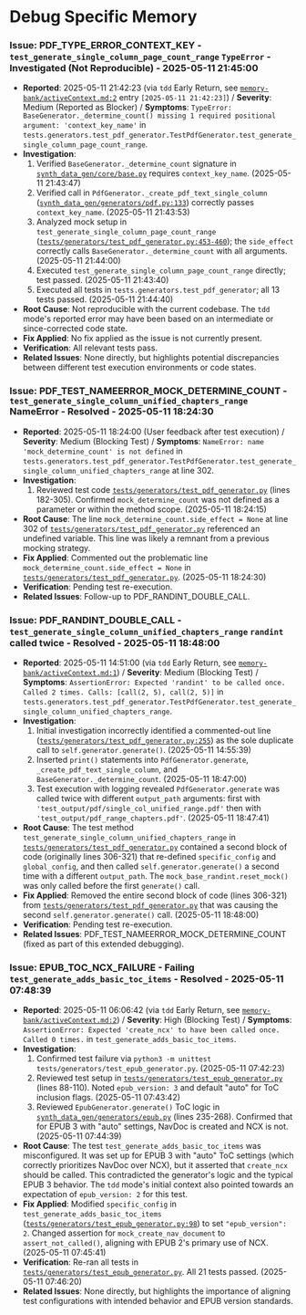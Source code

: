 # Debug Specific Memory
<!-- Entries below should be added reverse chronologically (newest first) -->
### Issue: PDF_TYPE_ERROR_CONTEXT_KEY - `test_generate_single_column_page_count_range` `TypeError` - Investigated (Not Reproducible) - 2025-05-11 21:45:00
- **Reported**: 2025-05-11 21:42:23 (via `tdd` Early Return, see [`memory-bank/activeContext.md:2`](memory-bank/activeContext.md:2) entry `[2025-05-11 21:42:23]`) / **Severity**: Medium (Reported as Blocker) / **Symptoms**: `TypeError: BaseGenerator._determine_count() missing 1 required positional argument: 'context_key_name'` in `tests.generators.test_pdf_generator.TestPdfGenerator.test_generate_single_column_page_count_range`.
- **Investigation**:
    1. Verified `BaseGenerator._determine_count` signature in [`synth_data_gen/core/base.py`](synth_data_gen/core/base.py:65) requires `context_key_name`. (2025-05-11 21:43:47)
    2. Verified call in `PdfGenerator._create_pdf_text_single_column` ([`synth_data_gen/generators/pdf.py:133`](synth_data_gen/generators/pdf.py:133)) correctly passes `context_key_name`. (2025-05-11 21:43:53)
    3. Analyzed mock setup in `test_generate_single_column_page_count_range` ([`tests/generators/test_pdf_generator.py:453-460`](tests/generators/test_pdf_generator.py:453-460)); the `side_effect` correctly calls `BaseGenerator._determine_count` with all arguments. (2025-05-11 21:44:00)
    4. Executed `test_generate_single_column_page_count_range` directly; test passed. (2025-05-11 21:43:40)
    5. Executed all tests in `tests.generators.test_pdf_generator`; all 13 tests passed. (2025-05-11 21:44:40)
- **Root Cause**: Not reproducible with the current codebase. The `tdd` mode's reported error may have been based on an intermediate or since-corrected code state.
- **Fix Applied**: No fix applied as the issue is not currently present.
- **Verification**: All relevant tests pass.
- **Related Issues**: None directly, but highlights potential discrepancies between different test execution environments or code states.
### Issue: PDF_TEST_NAMEERROR_MOCK_DETERMINE_COUNT - `test_generate_single_column_unified_chapters_range` NameError - Resolved - 2025-05-11 18:24:30
- **Reported**: 2025-05-11 18:24:00 (User feedback after test execution) / **Severity**: Medium (Blocking Test) / **Symptoms**: `NameError: name 'mock_determine_count' is not defined` in `tests.generators.test_pdf_generator.TestPdfGenerator.test_generate_single_column_unified_chapters_range` at line 302.
- **Investigation**:
    1. Reviewed test code [`tests/generators/test_pdf_generator.py`](tests/generators/test_pdf_generator.py:182) (lines 182-305). Confirmed `mock_determine_count` was not defined as a parameter or within the method scope. (2025-05-11 18:24:15)
- **Root Cause**: The line `mock_determine_count.side_effect = None` at line 302 of [`tests/generators/test_pdf_generator.py`](tests/generators/test_pdf_generator.py:302) referenced an undefined variable. This line was likely a remnant from a previous mocking strategy.
- **Fix Applied**: Commented out the problematic line `mock_determine_count.side_effect = None` in [`tests/generators/test_pdf_generator.py`](tests/generators/test_pdf_generator.py:302). (2025-05-11 18:24:30)
- **Verification**: Pending test re-execution.
- **Related Issues**: Follow-up to PDF_RANDINT_DOUBLE_CALL.
### Issue: PDF_RANDINT_DOUBLE_CALL - `test_generate_single_column_unified_chapters_range` `randint` called twice - Resolved - 2025-05-11 18:48:00
- **Reported**: 2025-05-11 14:51:00 (via `tdd` Early Return, see [`memory-bank/activeContext.md:1`](memory-bank/activeContext.md:1)) / **Severity**: Medium (Blocking Test) / **Symptoms**: `AssertionError: Expected 'randint' to be called once. Called 2 times. Calls: [call(2, 5), call(2, 5)]` in `tests.generators.test_pdf_generator.TestPdfGenerator.test_generate_single_column_unified_chapters_range`.
- **Investigation**:
    1. Initial investigation incorrectly identified a commented-out line ([`tests/generators/test_pdf_generator.py:255`](tests/generators/test_pdf_generator.py:255)) as the sole duplicate call to `self.generator.generate()`. (2025-05-11 14:55:39)
    2. Inserted `print()` statements into `PdfGenerator.generate`, `_create_pdf_text_single_column`, and `BaseGenerator._determine_count`. (2025-05-11 18:47:00)
    3. Test execution with logging revealed `PdfGenerator.generate` was called twice with different `output_path` arguments: first with `'test_output/pdf/single_col_unified_range.pdf'` then with `'test_output/pdf_range_chapters.pdf'`. (2025-05-11 18:47:41)
- **Root Cause**: The test method `test_generate_single_column_unified_chapters_range` in [`tests/generators/test_pdf_generator.py`](tests/generators/test_pdf_generator.py:1) contained a second block of code (originally lines 306-321) that re-defined `specific_config` and `global_config`, and then called `self.generator.generate()` a second time with a different `output_path`. The `mock_base_randint.reset_mock()` was only called before the first `generate()` call.
- **Fix Applied**: Removed the entire second block of code (lines 306-321) from [`tests/generators/test_pdf_generator.py`](tests/generators/test_pdf_generator.py:306) that was causing the second `self.generator.generate()` call. (2025-05-11 18:48:00)
- **Verification**: Pending test re-execution.
- **Related Issues**: PDF_TEST_NAMEERROR_MOCK_DETERMINE_COUNT (fixed as part of this extended debugging).
### Issue: EPUB_TOC_NCX_FAILURE - Failing `test_generate_adds_basic_toc_items` - Resolved - 2025-05-11 07:48:39
- **Reported**: 2025-05-11 06:06:42 (via `tdd` Early Return, see [`memory-bank/activeContext.md:2`](memory-bank/activeContext.md:2)) / **Severity**: High (Blocking Test) / **Symptoms**: `AssertionError: Expected 'create_ncx' to have been called once. Called 0 times.` in `test_generate_adds_basic_toc_items`.
- **Investigation**:
    1. Confirmed test failure via `python3 -m unittest tests/generators/test_epub_generator.py`. (2025-05-11 07:42:23)
    2. Reviewed test setup in [`tests/generators/test_epub_generator.py`](tests/generators/test_epub_generator.py:88) (lines 88-110). Noted `epub_version: 3` and default "auto" for ToC inclusion flags. (2025-05-11 07:43:42)
    3. Reviewed `EpubGenerator.generate()` ToC logic in [`synth_data_gen/generators/epub.py`](synth_data_gen/generators/epub.py:235) (lines 235-268). Confirmed that for EPUB 3 with "auto" settings, NavDoc is created and NCX is not. (2025-05-11 07:44:39)
- **Root Cause**: The test `test_generate_adds_basic_toc_items` was misconfigured. It was set up for EPUB 3 with "auto" ToC settings (which correctly prioritizes NavDoc over NCX), but it asserted that `create_ncx` should be called. This contradicted the generator's logic and the typical EPUB 3 behavior. The `tdd` mode's initial context also pointed towards an expectation of `epub_version: 2` for this test.
- **Fix Applied**: Modified `specific_config` in `test_generate_adds_basic_toc_items` ([`tests/generators/test_epub_generator.py:98`](tests/generators/test_epub_generator.py:98)) to set `"epub_version": 2`. Changed assertion for `mock_create_nav_document` to `assert_not_called()`, aligning with EPUB 2's primary use of NCX. (2025-05-11 07:45:41)
- **Verification**: Re-ran all tests in [`tests/generators/test_epub_generator.py`](tests/generators/test_epub_generator.py:1). All 21 tests passed. (2025-05-11 07:46:20)
- **Related Issues**: None directly, but highlights the importance of aligning test configurations with intended behavior and EPUB version standards.
